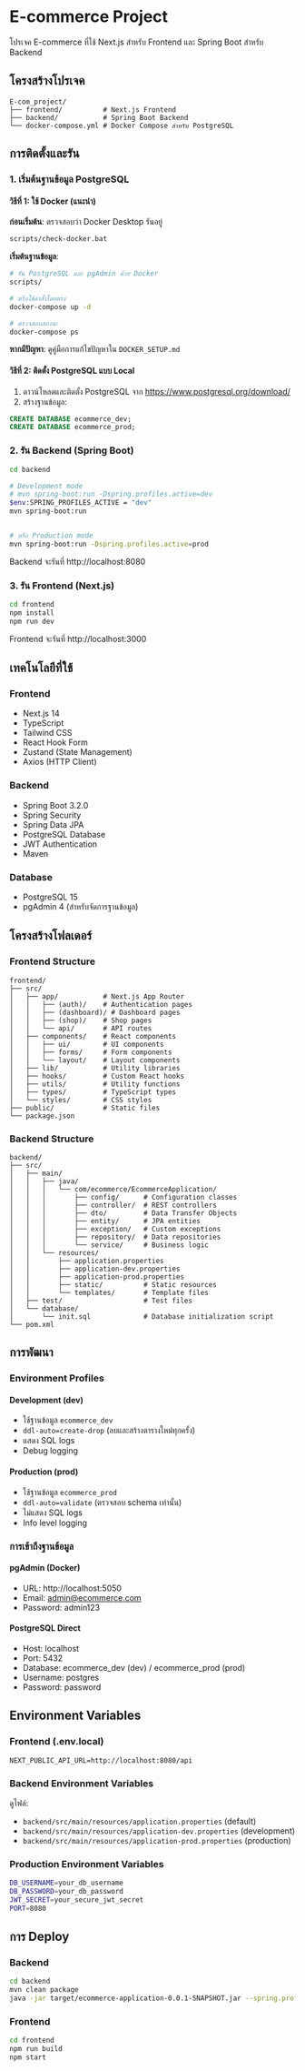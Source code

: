 # E-commerce Project

โปรเจค E-commerce ที่ใช้ Next.js สำหรับ Frontend และ Spring Boot สำหรับ Backend

## โครงสร้างโปรเจค

```
E-com_project/
├── frontend/          # Next.js Frontend
├── backend/           # Spring Boot Backend
└── docker-compose.yml # Docker Compose สำหรับ PostgreSQL
```

## การติดตั้งและรัน

### 1. เริ่มต้นฐานข้อมูล PostgreSQL

#### วิธีที่ 1: ใช้ Docker (แนะนำ)

**ก่อนเริ่มต้น**: ตรวจสอบว่า Docker Desktop รันอยู่
```bash
scripts/check-docker.bat
```

**เริ่มต้นฐานข้อมูล**:
```bash
# รัน PostgreSQL และ pgAdmin ด้วย Docker
scripts/

# หรือใช้คำสั่งโดยตรง
docker-compose up -d

# ตรวจสอบสถานะ
docker-compose ps
```

**หากมีปัญหา**: ดูคู่มือการแก้ไขปัญหาใน `DOCKER_SETUP.md`

#### วิธีที่ 2: ติดตั้ง PostgreSQL แบบ Local
1. ดาวน์โหลดและติดตั้ง PostgreSQL จาก https://www.postgresql.org/download/
2. สร้างฐานข้อมูล:
```sql
CREATE DATABASE ecommerce_dev;
CREATE DATABASE ecommerce_prod;
```

### 2. รัน Backend (Spring Boot)

```bash
cd backend

# Development mode
# mvn spring-boot:run -Dspring.profiles.active=dev
$env:SPRING_PROFILES_ACTIVE = "dev"
mvn spring-boot:run


# หรือ Production mode
mvn spring-boot:run -Dspring.profiles.active=prod
```

Backend จะรันที่ http://localhost:8080

### 3. รัน Frontend (Next.js)

```bash
cd frontend 
npm install
npm run dev
```

Frontend จะรันที่ http://localhost:3000

## เทคโนโลยีที่ใช้

### Frontend
- Next.js 14
- TypeScript
- Tailwind CSS
- React Hook Form
- Zustand (State Management)
- Axios (HTTP Client)

### Backend
- Spring Boot 3.2.0
- Spring Security
- Spring Data JPA
- PostgreSQL Database
- JWT Authentication
- Maven

### Database
- PostgreSQL 15
- pgAdmin 4 (สำหรับจัดการฐานข้อมูล)

## โครงสร้างโฟลเดอร์

### Frontend Structure
```
frontend/
├── src/
│   ├── app/           # Next.js App Router
│   │   ├── (auth)/    # Authentication pages
│   │   ├── (dashboard)/ # Dashboard pages
│   │   ├── (shop)/    # Shop pages
│   │   └── api/       # API routes
│   ├── components/    # React components
│   │   ├── ui/        # UI components
│   │   ├── forms/     # Form components
│   │   └── layout/    # Layout components
│   ├── lib/           # Utility libraries
│   ├── hooks/         # Custom React hooks
│   ├── utils/         # Utility functions
│   ├── types/         # TypeScript types
│   └── styles/        # CSS styles
├── public/            # Static files
└── package.json
```

### Backend Structure
```
backend/
├── src/
│   ├── main/
│   │   ├── java/
│   │   │   └── com/ecommerce/EcommerceApplication/
│   │   │       ├── config/      # Configuration classes
│   │   │       ├── controller/  # REST controllers
│   │   │       ├── dto/         # Data Transfer Objects
│   │   │       ├── entity/      # JPA entities
│   │   │       ├── exception/   # Custom exceptions
│   │   │       ├── repository/  # Data repositories
│   │   │       └── service/     # Business logic
│   │   └── resources/
│   │       ├── application.properties
│   │       ├── application-dev.properties
│   │       ├── application-prod.properties
│   │       ├── static/          # Static resources
│   │       └── templates/       # Template files
│   ├── test/                    # Test files
│   └── database/
│       └── init.sql             # Database initialization script
└── pom.xml
```

## การพัฒนา

### Environment Profiles

#### Development (dev)
- ใช้ฐานข้อมูล `ecommerce_dev`
- `ddl-auto=create-drop` (ลบและสร้างตารางใหม่ทุกครั้ง)
- แสดง SQL logs
- Debug logging

#### Production (prod)
- ใช้ฐานข้อมูล `ecommerce_prod`
- `ddl-auto=validate` (ตรวจสอบ schema เท่านั้น)
- ไม่แสดง SQL logs
- Info level logging

### การเข้าถึงฐานข้อมูล

#### pgAdmin (Docker)
- URL: http://localhost:5050
- Email: admin@ecommerce.com
- Password: admin123

#### PostgreSQL Direct
- Host: localhost
- Port: 5432
- Database: ecommerce_dev (dev) / ecommerce_prod (prod)
- Username: postgres
- Password: password

## Environment Variables

### Frontend (.env.local)
```
NEXT_PUBLIC_API_URL=http://localhost:8080/api
```

### Backend Environment Variables
ดูไฟล์:
- `backend/src/main/resources/application.properties` (default)
- `backend/src/main/resources/application-dev.properties` (development)
- `backend/src/main/resources/application-prod.properties` (production)

### Production Environment Variables
```bash
DB_USERNAME=your_db_username
DB_PASSWORD=your_db_password
JWT_SECRET=your_secure_jwt_secret
PORT=8080
```

## การ Deploy

### Backend
```bash
cd backend
mvn clean package
java -jar target/ecommerce-application-0.0.1-SNAPSHOT.jar --spring.profiles.active=prod
```

### Frontend
```bash
cd frontend
npm run build
npm start
```
